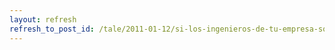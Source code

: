 ```yaml
---
layout: refresh
refresh_to_post_id: /tale/2011-01-12/si-los-ingenieros-de-tu-empresa-son-unos-intiles-contrata-buenos-abogados
---
```

